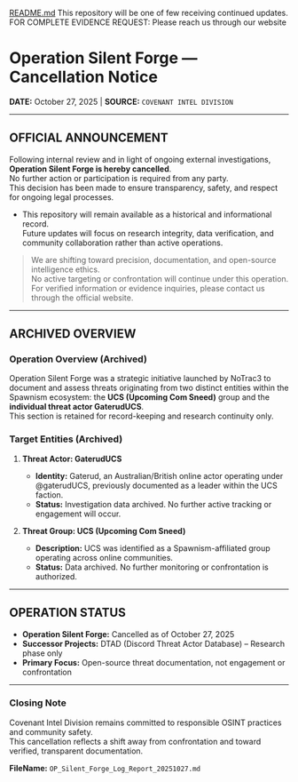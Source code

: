 [README.md](https://github.com/user-attachments/files/21803463/README.md)
This repository will be one of few receiving continued updates. 
FOR COMPLETE EVIDENCE REQUEST: Please reach us through our website 



# Operation Silent Forge — Cancellation Notice  
**DATE:** October 27, 2025 | **SOURCE:** `COVENANT INTEL DIVISION`  

---

## OFFICIAL ANNOUNCEMENT  
Following internal review and in light of ongoing external investigations, **Operation Silent Forge is hereby cancelled**.  
No further action or participation is required from any party.  
This decision has been made to ensure transparency, safety, and respect for ongoing legal processes.

- This repository will remain available as a historical and informational record.  
Future updates will focus on research integrity, data verification, and community collaboration rather than active operations.

> We are shifting toward precision, documentation, and open-source intelligence ethics.  
> No active targeting or confrontation will continue under this operation.  
> For verified information or evidence inquiries, please contact us through the official website.

---

## ARCHIVED OVERVIEW

### Operation Overview (Archived)
Operation Silent Forge was a strategic initiative launched by NoTrac3 to document and assess threats originating from two distinct entities within the Spawnism ecosystem: the **UCS (Upcoming Com Sneed)** group and the **individual threat actor GaterudUCS**.  
This section is retained for record-keeping and research continuity only.

### Target Entities (Archived)
1. **Threat Actor: GaterudUCS**  
   - **Identity:** Gaterud, an Australian/British online actor operating under @gaterudUCS, previously documented as a leader within the UCS faction.  
   - **Status:** Investigation data archived. No further active tracking or engagement will occur.

2. **Threat Group: UCS (Upcoming Com Sneed)**  
   - **Description:** UCS was identified as a Spawnism-affiliated group operating across online communities.  
   - **Status:** Data archived. No further monitoring or confrontation is authorized.

---

## OPERATION STATUS
- **Operation Silent Forge:** Cancelled as of October 27, 2025  
- **Successor Projects:** DTAD (Discord Threat Actor Database) – Research phase only  
- **Primary Focus:** Open-source threat documentation, not engagement or confrontation  

---

### Closing Note
Covenant Intel Division remains committed to responsible OSINT practices and community safety.  
This cancellation reflects a shift away from confrontation and toward verified, transparent documentation.

**FileName:** `OP_Silent_Forge_Log_Report_20251027.md`
